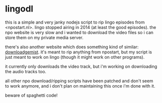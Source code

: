 # lingodl

this is a simple and very janky nodejs script to rip lingo episodes from
<npostart.nl>. lingo stopped airing in 2014 (at least the good episodes). the
npo website is very slow and i wanted to download the video files so i can
store them on my private media server.

there's also another website which does something kind of similar:
[downloadgemist](https://downloadgemist.nl/index.php). it's meant to rip
anything from npostart, but my script is just meant to work on lingo (though it
might work on other programs).

it currently only downloads the video track, but i'm working on downloading the
audio tracks too.

all other npo download/ripping scripts have been patched and don't seem to work
anymore, and i don't plan on maintaining this once i'm done with it.

beware of spaghetti code!

